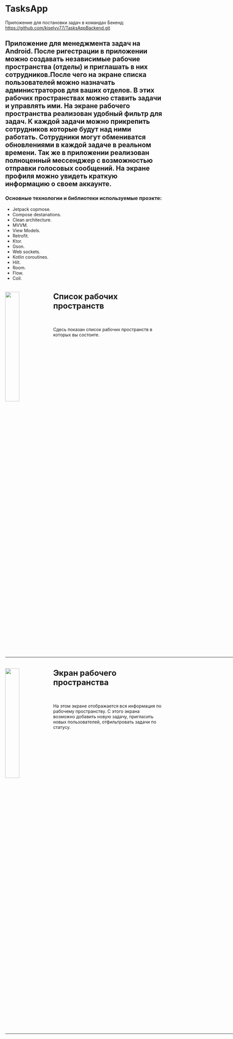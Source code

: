# TasksApp
Приложение для постановки задач в командах
Бекенд: https://github.com/kiselyv77/TasksAppBackend.git

<p><h2>Приложение для менеджмента задач на Android. После ригестрации в приложении можно создавать независимые рабочие пространства (отделы) и приглашать в них сотрудников.После чего на экране списка пользователей можно назначать администраторов для ваших отделов. В этих рабочих пространствах можно ставить задачи и управлять ими. На экране рабочего пространства реализован удобный фильтр для задач. К каждой задачи можно прикрепить сотрудников которые будут над ними работать. Сотрудники могут обмениватся обновлениями в каждой задаче в реальном времени. Так же в приложении реализован полноценный мессенджер с возможностью отправки голосовых сообщений.  На экране профиля можно увидеть краткую информацию о своем аккаунте.</h2></p>

<p><h3>Основные технологии и библиотеки используемые проэкте:</h3></p>

- Jetpack copmose.
- Compose destanations.
- Clean architecture.
- MVVM.
- View Models.
- Retrofit.
- Ktor.
- Gson.
- Web sockets.
- Kotlin coroutines.
- Hilt.
- Room.
- Flow.
- Coil.

<img src="https://github.com/kiselyv77/TasksApp/blob/master/screenshots/screen1.jpg" width="30%" height="30%" align="left" />
<big><h2>Список рабочих пространств</h2></big>
<br>
<p>Сдесь показан список рабочих пространств в которых вы состоите.</p>
<hr align="center" color="#fff" size="1" width="860px" />

<img src="https://github.com/kiselyv77/TasksApp/blob/master/screenshots/screen2.jpg" width="30%" height="30%" align="left" />
<big><h2>Экран рабочего пространства</h2></big>
<br>
<p>На этом экране отображается вся информация по рабочему пространству. С этого экрана возможно добавить новую задачу, пригласить новых пользователей, отфильтровать задачи по статусу.</p>
<hr align="center" color="#fff" size="1" width="860px" />



